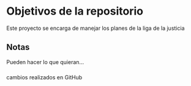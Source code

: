# Objetivos de la repositorio

Este proyecto se encarga de manejar los planes de la liga de la justicia


## Notas
Pueden hacer lo que quieran...

###

cambios realizados en GitHub
